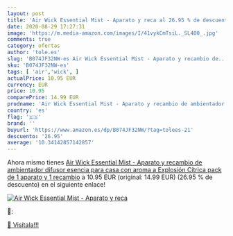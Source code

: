 ```yaml
---
layout: post
title: 'Air Wick Essential Mist - Aparato y reca al 26.95 % de descuento'
date: 2020-08-29 17:27:31
image: 'https://m.media-amazon.com/images/I/41vykCmTsiL._SL400_.jpg'
comments: true
category: ofertas
author: 'tole.es'
slug: 'B074JF32NW-es Air Wick Essential Mist - Aparato y recambio de...'
sku: 'B074JF32NW-es'
tags: [ 'air','wick', ]
actualPrice: 10.95 EUR
currency: EUR
price: 10.95
comparePrice: 14.99 EUR
prodname: 'Air Wick Essential Mist - Aparato y recambio de ambientador difusor  esencia para casa con aroma a Explosión Cítrica  pack de 1 aparato y 1 recambio'
country: 'es'
flag: '🇪🇸'
brand: ''
buyurl: 'https://www.amazon.es/dp/B074JF32NW/?tag=tolees-21'
descuento: '26.95'
average: '10.34142857142857'
---
```


Ahora mismo tienes [Air Wick Essential Mist - Aparato y recambio de ambientador difusor  esencia para casa con aroma a Explosión Cítrica  pack de 1 aparato y 1 recambio](https://www.amazon.es/dp/B074JF32NW/?tag=tolees-21) a 10.95 EUR (original: 14.99 EUR) (26.95 %  de descuento) en el siguiente enlace!

[![Air Wick Essential Mist - Aparato y reca](https://m.media-amazon.com/images/I/41vykCmTsiL._SL400_.jpg)](https://www.amazon.es/dp/B074JF32NW/?tag=tolees-21)

🔎:


[🛒 Visítala!!!](https://www.amazon.es/dp/B074JF32NW/?tag=tolees-21)
